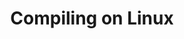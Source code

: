 ---
title: 'Compiling on Linux'
redirect_to:
  - 'https://discuss.pencil2d.org/t/compiling-on-linux/823'
---